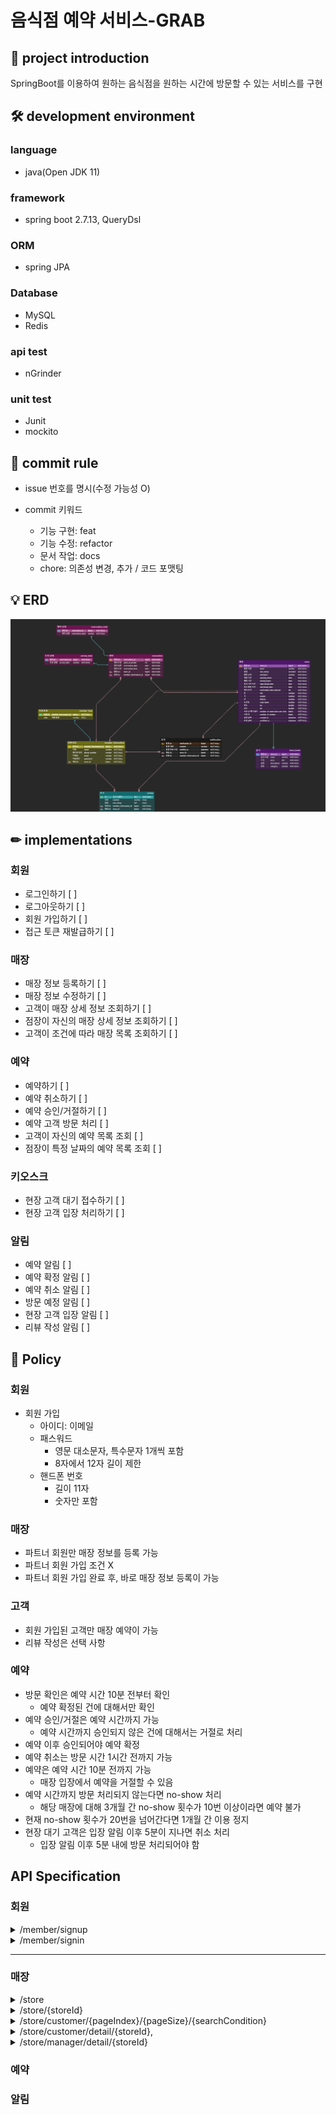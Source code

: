 # 음식점 예약 서비스-GRAB

## 🎯 project introduction
SpringBoot를 이용하여 원하는 음식점을 원하는 시간에 방문할 수 있는 서비스를 구현

## 🛠 development environment

### language
- java(Open JDK 11)
### framework
- spring boot 2.7.13, QueryDsl
### ORM
- spring JPA
### Database
- MySQL
- Redis
### api test
- nGrinder
### unit test
- Junit 
- mockito

## 📜 commit rule
- issue 번호를 명시(수정 가능성 O)

- commit 키워드
    - 기능 구현: feat
    - 기능 수정: refactor
    - 문서 작업: docs
    - chore: 의존성 변경, 추가 / 코드 포맷팅

## 💡 ERD
![erd](store_reservation_refactor.png)

## ✏ implementations

### 회원
- 로그인하기 [ ]
- 로그아웃하기 [ ]
- 회원 가입하기 [ ]
- 접근 토큰 재발급하기 [ ]

### 매장
- 매장 정보 등록하기 [ ]
- 매장 정보 수정하기 [ ]
- 고객이 매장 상세 정보 조회하기 [ ]
- 점장이 자신의 매장 상세 정보 조회하기 [ ]
- 고객이 조건에 따라 매장 목록 조회하기 [ ]

### 예약
- 예약하기 [ ]
- 예약 취소하기 [ ]
- 예약 승인/거절하기 [ ]
- 예약 고객 방문 처리 [ ]
- 고객이 자신의 예약 목록 조회 [ ]
- 점장이 특정 날짜의 예약 목록 조회 [ ]

### 키오스크
- 현장 고객 대기 접수하기 [ ]
- 현장 고객 입장 처리하기 [ ]

### 알림
- 예약 알림 [ ]
- 예약 확정 알림 [ ]
- 예약 취소 알림 [ ]
- 방문 예정 알림 [ ]
- 현장 고객 입장 알림 [ ]
- 리뷰 작성 알림 [ ]

## 📢 Policy

### 회원
- 회원 가입
    - 아이디: 이메일
    - 패스워드
        - 영문 대소문자, 특수문자 1개씩 포함
        - 8자에서 12자 길이 제한
    - 핸드폰 번호
        - 길이 11자
        - 숫자만 포함
### 매장
- 파트너 회원만 매장 정보를 등록 가능
- 파트너 회원 가입 조건 X
- 파트너 회원 가입 완료 후, 바로 매장 정보 등록이 가능

### 고객
- 회원 가입된 고객만 매장 예약이 가능
- 리뷰 작성은 선택 사항

### 예약
- 방문 확인은 예약 시간 10분 전부터 확인
    - 예약 확정된 건에 대해서만 확인
- 예약 승인/거절은 예약 시간까지 가능
    - 예약 시간까지 승인되지 않은 건에 대해서는 거절로 처리
- 예약 이후 승인되어야 예약 확정
- 예약 취소는 방문 시간 1시간 전까지 가능
- 예약은 예약 시간 10분 전까지 가능
    - 매장 입장에서 예약을 거절할 수 있음
- 예약 시간까지 방문 처리되지 않는다면 no-show 처리
    - 해당 매장에 대해 3개월 간 no-show 횟수가 10번 이상이라면 예약 불가
- 현재 no-show 횟수가 20번을 넘어간다면 1개월 간 이용 정지
- 현장 대기 고객은 입장 알림 이후 5분이 지나면 취소 처리
    - 입장 알림 이후 5분 내에 방문 처리되어야 함

## API Specification

### 회원
<details>
<summary>/member/signup</summary>

#### Method
POST
#### 기능 설명
회원가입 요청
#### BODY
```json
{
  "email": "string",
  "password": "string",
  "phoneNumber": "string",
  "roles": [
    "string"
  ],
  "username": "string"
}
```
#### RESPONSE
NONE

#### ERROR
- ALREADY_JOINED_CUSTOMER: 이미 회원가입된 이메일인 경우

</details>


<details>
<summary>/member/signin</summary>

#### Method
POST
#### 기능 설명
회원가입 요청
#### BODY
```json
{
  "email": "string",
  "password": "string"
}
```
#### RESPONSE
{
  ```json
{
  "accessToken": "string"
}
```
}

#### ERROR
- NO_SUCH_MEMBER: 입력받은 이메일 주소를 가진 회원이 없는 경우
- PASSWORD_NOT_MATCH: 입력받은 비밀번호가 일치하지 않는 경우
</details>


---
### 매장
<details>
<summary>/store</summary>

#### Method
POST
#### 기능 설명
매장 정보 생성
#### BODY
```json
{
  "foodDtoList": [
    {
      "category": "string",
      "description": "string",
      "name": "string",
      "price": 0
    }
  ],
  "roadName": "string",
  "storeName": "string",
  "timeDto": {
    "breakTimeEnd": "kk:mm",
    "breakTimeStart": "kk:mm",
    "closingHour": "kk:mm",
    "openingHour": "kk:mm",
    "reservationTimeInterval": 0
  }
}

```
#### RESPONSE
{
  ```json

```
}

#### ERROR
- NO_SUCH_MEMBER: 입력받은 이메일 주소를 가진 회원이 없는 경우
- PASSWORD_NOT_MATCH: 입력받은 비밀번호가 일치하지 않는 경우
</details>

<details>
<summary>/store/{storeId}</summary>

#### Method
PUT
#### 기능 설명
매장 정보 수정
#### BODY
```json
{
  "foodDtoList": [
    {
      "category": "string",
      "description": "string",
      "name": "string",
      "price": 0
    }
  ],
  "roadName": "string",
  "storeName": "string",
  "timeDto": {
    "breakTimeEnd": "kk:mm",
    "breakTimeStart": "kk:mm",
    "closingHour": "kk:mm",
    "openingHour": "kk:mm",
    "reservationTimeInterval": 0
  }
}
```
#### RESPONSE
{
  ```json

```
}

#### ERROR
- NO_SUCH_MEMBER: 입력받은 이메일 주소를 가진 회원이 없는 경우
- PASSWORD_NOT_MATCH: 입력받은 비밀번호가 일치하지 않는 경우
</details>

<details>
<summary>/store/customer/{pageIndex}/{pageSize}/{searchCondition}</summary>

#### Method
GET
#### 기능 설명
회원가입 요청
#### BODY
```json
{
  "latitude": 0,
  "longitude": 0,
  "radius": 0
}
```
#### RESPONSE

  ```json
{
  "content":[
    {
      "content": [
        {
          "storeId": 0,
          "storeName": "String",
          "city": "String",
          "county": "String",
          "district": "String",
          "roadName": "String",
          "starRating": 0.0,
          "openingHours": "kk:mm",
          "closingHours": "kk:mm",
          "breakStartTime": "kk:mm",
          "breakEndTime": "kk:mm",
          "numberOfReviews": 0
        },
        {
          "storeId": 0,
          "storeName": "String",
          "city": "String",
          "county": "String",
          "district": "String",
          "roadName": "String",
          "starRating": 0.0,
          "openingHours": "kk:mm",
          "closingHours": "kk:mm",
          "breakStartTime": "kk:mm",
          "breakEndTime": "kk:mm",
          "numberOfReviews": 0
        },
        ...
      ],
      "pageable": {
        "sort": {
          "sorted": false,
          "unsorted": true,
          "empty": true
        },
        "pageSize": 5,
        "pageNumber": 0,
        "offset": 0,
        "paged": true,
        "unpaged": false
      },
      "totalPages": 20,
      "totalElements": 100,
      "last": false,
      "number": 0,
      "sort": {
        "sorted": false,
        "unsorted": true,
        "empty": true
      },
      "size": 5,
      "numberOfElements": 5,
      "first": true,
      "empty": false
    } 
  ]
}
```
}

#### ERROR
- NO_SUCH_MEMBER: 입력받은 이메일 주소를 가진 회원이 없는 경우
- PASSWORD_NOT_MATCH: 입력받은 비밀번호가 일치하지 않는 경우
</details>

<details>
<summary>/store/customer/detail/{storeId}, </summary>

#### METHOD: GET
#### 기능 설명
```text
고객 또는 비회원이 대략적인 매장 세부 정보를 확인
```
#### BODY
NONE
#### RESPONSE
{
  ```json
{
  "storeId": 0,
  "storeName": "String",
  "city": "String",
  "county": "String",
  "district": "String",
  "roadName": "String",
  "starRating": 0.0,
  "openingHours": "kk:mm",
  "closingHours": "kk:mm",
  "breakStartTime": "kk:mm",
  "breakEndTime": "kk:mm",
  "numberOfReviews": 0
}
```
}

#### ERROR
- NO_SUCH_MEMBER: 입력받은 이메일 주소를 가진 회원이 없는 경우
- PASSWORD_NOT_MATCH: 입력받은 비밀번호가 일치하지 않는 경우
</details>

<details>
<summary>/store/manager/detail/{storeId}</summary>

#### Method
GET
#### 기능 설명
```text
점장이 자신의 매장 세부 정보를 확인
```
#### BODY
NONE
#### RESPONSE
{
  ```json
{
  "foods": [
    {
      "category": "string",
      "description": "string",
      "name": "string",
      "price": 0
    }
  ],
  "location": {
    "city": "string",
    "county": "string",
    "district": "string",
    "lat": 0,
    "lnt": 0,
    "roadName": "string"
  },
  "numberOfReservationPerTime": 0,
  "numberOfReviews": 0,
  "operationHours": {
    "breakTimeEnd": "kk:mm",
    "breakTimeStart": "kk:mm",
    "closingHour": "kk:mm",
    "openingHour": "kk:mm",
    "reservationTimeInterval": 0
  },
  "reservationList": [
    null
  ],
  "starRating": 0,
  "storeId": 0,
  "storeName": "string"
}
```
}

#### ERROR
- NO_SUCH_MEMBER: 입력받은 이메일 주소를 가진 회원이 없는 경우
- PASSWORD_NOT_MATCH: 입력받은 비밀번호가 일치하지 않는 경우
</details>


### 예약

### 알림